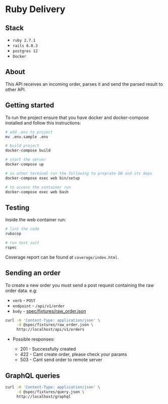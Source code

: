 # Ruby Delivery

## Stack

* `ruby 2.7.1`
* `rails 6.0.3`
* `postgres 12`
* `Docker`

## About

This API receives an incoming order, parses it and send the parsed result to other API.

## Getting started

To run the project ensure that you have docker and docker-compose installed and follow this instructions:

```bash
# add .env to project
mv .env.sample .env

# build project
docker-compose build

# start the server
docker-compose up

# in other terminal run the following to preprate DB and its deps
docker-compose exec web bin/setup

# to access the container run
docker-compose exec web bash
```

## Testing

Inside the web container run:

```bash
# lint the code
rubocop

# run test suit
rspec
```

Coverage report can be found at `coverage/index.html`.


## Sending an order

To create a new order you must send a post request containing the raw order data. e.g:

* `verb` - `POST`
* `endpoint` - `/api/v1/order`
* `body` - [spec/fixtures/raw_order.json](spec/fixtures/raw_order.json)

```bash
curl -H 'Content-Type: application/json' \
     -d @spec/fixtures/raw_order.json \
     http://localhost/api/v1/orders
```

* Possible responses:

  - 201 - Successfully created
  - 422 - Cant create order, please check your params  
  - 503 - Cant send order to remote server


## GraphQL queries

```bash
curl -H 'Content-Type: application/json' \
     -d @spec/fixtures/query.json \
     http://localhost/graphql
```
